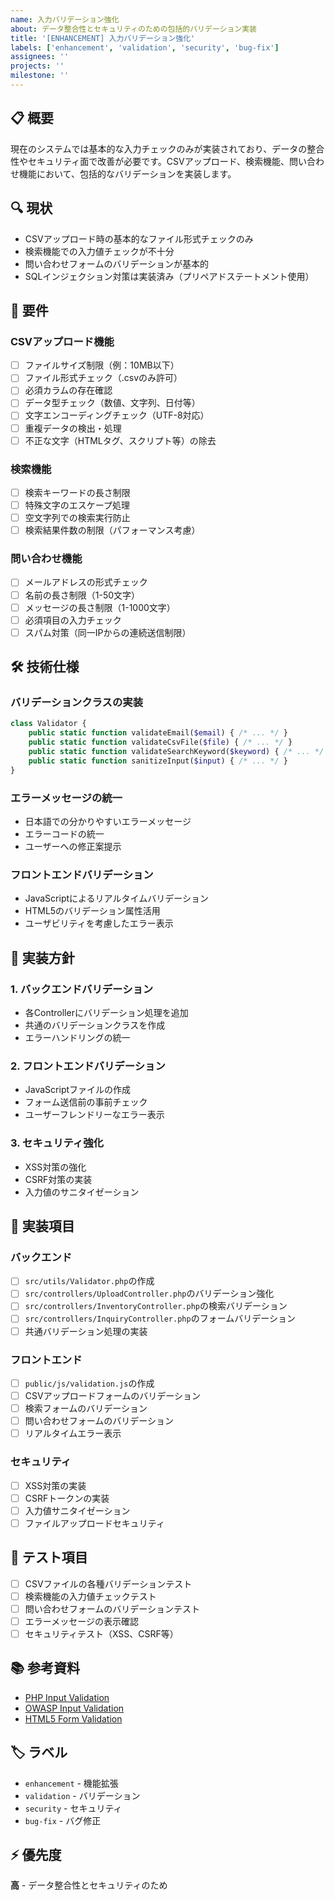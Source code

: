 ```yaml
---
name: 入力バリデーション強化
about: データ整合性とセキュリティのための包括的バリデーション実装
title: '[ENHANCEMENT] 入力バリデーション強化'
labels: ['enhancement', 'validation', 'security', 'bug-fix']
assignees: ''
projects: ''
milestone: ''
---
```


## 📋 概要
現在のシステムでは基本的な入力チェックのみが実装されており、データの整合性やセキュリティ面で改善が必要です。CSVアップロード、検索機能、問い合わせ機能において、包括的なバリデーションを実装します。

## 🔍 現状
- CSVアップロード時の基本的なファイル形式チェックのみ
- 検索機能での入力値チェックが不十分
- 問い合わせフォームのバリデーションが基本的
- SQLインジェクション対策は実装済み（プリペアドステートメント使用）

## 🎯 要件

### CSVアップロード機能
- [ ] ファイルサイズ制限（例：10MB以下）
- [ ] ファイル形式チェック（.csvのみ許可）
- [ ] 必須カラムの存在確認
- [ ] データ型チェック（数値、文字列、日付等）
- [ ] 文字エンコーディングチェック（UTF-8対応）
- [ ] 重複データの検出・処理
- [ ] 不正な文字（HTMLタグ、スクリプト等）の除去

### 検索機能
- [ ] 検索キーワードの長さ制限
- [ ] 特殊文字のエスケープ処理
- [ ] 空文字列での検索実行防止
- [ ] 検索結果件数の制限（パフォーマンス考慮）

### 問い合わせ機能
- [ ] メールアドレスの形式チェック
- [ ] 名前の長さ制限（1-50文字）
- [ ] メッセージの長さ制限（1-1000文字）
- [ ] 必須項目の入力チェック
- [ ] スパム対策（同一IPからの連続送信制限）

## 🛠️ 技術仕様

### バリデーションクラスの実装
```php
class Validator {
    public static function validateEmail($email) { /* ... */ }
    public static function validateCsvFile($file) { /* ... */ }
    public static function validateSearchKeyword($keyword) { /* ... */ }
    public static function sanitizeInput($input) { /* ... */ }
}
```

### エラーメッセージの統一
- 日本語での分かりやすいエラーメッセージ
- エラーコードの統一
- ユーザーへの修正案提示

### フロントエンドバリデーション
- JavaScriptによるリアルタイムバリデーション
- HTML5のバリデーション属性活用
- ユーザビリティを考慮したエラー表示

## 📁 実装方針

### 1. バックエンドバリデーション
- 各Controllerにバリデーション処理を追加
- 共通のバリデーションクラスを作成
- エラーハンドリングの統一

### 2. フロントエンドバリデーション
- JavaScriptファイルの作成
- フォーム送信前の事前チェック
- ユーザーフレンドリーなエラー表示

### 3. セキュリティ強化
- XSS対策の強化
- CSRF対策の実装
- 入力値のサニタイゼーション

## 📝 実装項目

### バックエンド
- [ ] `src/utils/Validator.php`の作成
- [ ] `src/controllers/UploadController.php`のバリデーション強化
- [ ] `src/controllers/InventoryController.php`の検索バリデーション
- [ ] `src/controllers/InquiryController.php`のフォームバリデーション
- [ ] 共通バリデーション処理の実装

### フロントエンド
- [ ] `public/js/validation.js`の作成
- [ ] CSVアップロードフォームのバリデーション
- [ ] 検索フォームのバリデーション
- [ ] 問い合わせフォームのバリデーション
- [ ] リアルタイムエラー表示

### セキュリティ
- [ ] XSS対策の実装
- [ ] CSRFトークンの実装
- [ ] 入力値サニタイゼーション
- [ ] ファイルアップロードセキュリティ

## 🧪 テスト項目
- [ ] CSVファイルの各種バリデーションテスト
- [ ] 検索機能の入力値チェックテスト
- [ ] 問い合わせフォームのバリデーションテスト
- [ ] エラーメッセージの表示確認
- [ ] セキュリティテスト（XSS、CSRF等）

## 📚 参考資料
- [PHP Input Validation](https://www.php.net/manual/en/security.database.sql-injection.php)
- [OWASP Input Validation](https://owasp.org/www-project-proactive-controls/v3/en/c5-validate-inputs)
- [HTML5 Form Validation](https://developer.mozilla.org/en-US/docs/Learn/Forms/Form_validation)

## 🏷️ ラベル
- `enhancement` - 機能拡張
- `validation` - バリデーション
- `security` - セキュリティ
- `bug-fix` - バグ修正

## ⚡ 優先度
**高** - データ整合性とセキュリティのため 